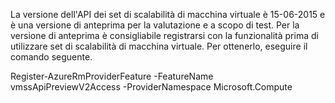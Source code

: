 La versione dell'API dei set di scalabilità di macchina virtuale è 15-06-2015 e è una versione di anteprima per la valutazione e a scopo di test. Per la versione di anteprima è consigliabile registrarsi con la funzionalità prima di utilizzare set di scalabilità di macchina virtuale. Per ottenerlo, eseguire il comando seguente.

  Register-AzureRmProviderFeature -FeatureName vmssApiPreviewV2Access -ProviderNamespace Microsoft.Compute

<!---HONumber=AcomDC_1125_2015-->